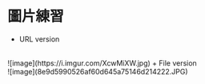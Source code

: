 # 圖片練習

+ URL version
<br />
![image](https://i.imgur.com/XcwMiXW.jpg)
+ File version
<br />
![image](8e9d5990526af60d645a75146d214222.JPG)
